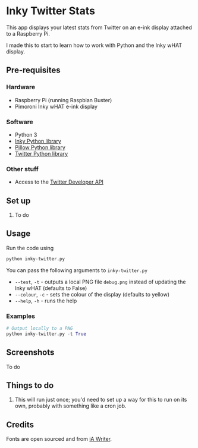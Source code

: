 # Inky Twitter Stats

This app displays your latest stats from Twitter on an e-ink display attached to a Raspberry Pi.

I made this to start to learn how to work with Python and the Inky wHAT display.

## Pre-requisites

### Hardware

- Raspberry Pi (running Raspbian Buster)
- Pimoroni Inky wHAT e-ink display

### Software

- Python 3
- [Inky Python library](https://github.com/pimoroni/inky)
- [Pillow Python library](https://pillow.readthedocs.io/en/stable/index.html)
- [Twitter Python library](https://python-twitter.readthedocs.io/en/latest/)

### Other stuff

- Access to the [Twitter Developer API](https://developer.twitter.com)

## Set up

1. To do

##  Usage

Run the code using 

```python
python inky-twitter.py
```

You can pass the following arguments to `inky-twitter.py`

- `--test`, `-t` - outputs a local PNG file `debug.png` instead of updating the Inky wHAT (defaults to False)
- `--colour`, `-c` - sets the colour of the display (defaults to yellow)
- `--help`, `-h` - runs the help

### Examples

```python
# Output locally to a PNG
python inky-twitter.py -t True
```

## Screenshots

To do

## Things to do

1. This will run just once; you'd need to set up a way for this to run on its own, probably with something like a cron job.

## Credits

Fonts are open sourced and from [iA Writer](https://github.com/iaolo/iA-Fonts).